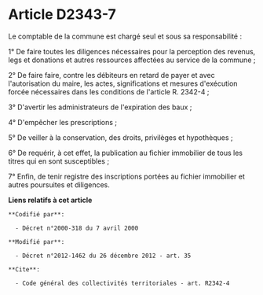 # Article D2343-7

Le comptable de la commune est chargé seul et sous sa responsabilité : 

1° De faire toutes les diligences nécessaires pour la perception des revenus, legs et donations et autres ressources
affectées au service de la commune ; 

2° De faire faire, contre les débiteurs en retard de payer et avec l'autorisation du maire, les actes, significations et
mesures d'exécution forcée nécessaires dans les conditions de l'article R. 2342-4 ; 

3° D'avertir les administrateurs de l'expiration des baux ; 

4° D'empêcher les prescriptions ; 

5° De veiller à la conservation, des droits, privilèges et hypothèques ; 

6° De requérir, à cet effet, la publication au fichier immobilier de tous les titres qui en sont susceptibles ; 

7° Enfin, de tenir registre des inscriptions portées au fichier immobilier et autres poursuites et diligences.

**Liens relatifs à cet article**

	**Codifié par**:

	  - Décret n°2000-318 du 7 avril 2000

	**Modifié par**:

	  - Décret n°2012-1462 du 26 décembre 2012 - art. 35

	**Cite**:

	  - Code général des collectivités territoriales - art. R2342-4
